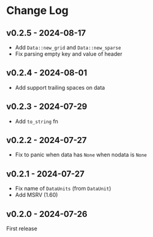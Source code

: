# Change Log

## v0.2.5 - 2024-08-17

- Add `Data::new_grid` and `Data::new_sparse`
- Fix parsing empty key and value of header

## v0.2.4 - 2024-08-01

- Add support trailing spaces on data

## v0.2.3 - 2024-07-29

- Add `to_string` fn

## v0.2.2 - 2024-07-27

- Fix to panic when data has `None` when nodata is `None`

## v0.2.1 - 2024-07-27

- Fix name of `DataUnits` (from `DataUnit`)
- Add MSRV (1.60)

## v0.2.0 - 2024-07-26

First release
